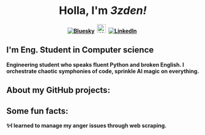<p>
  <h1 align="center"><b>Holla, I'm <em>3zden!</em></h1> 
</p> 
     
<p align="center">  
<a href="[https://twitter.com/jenlooper](https://bsky.app/profile/jenlooper.com)"><img src="https://img.shields.io/badge/Bluesky-0285FF?logo=bluesky&logoColor=fff" alt="Bluesky" /></a>&nbsp;
<a href="https://huggingface.com/3zden/"><img src="https://huggingface.co/front/assets/huggingface_logo-noborder.svg" alt="HuggingFace" width="23px" /></a>&nbsp;
<a href="https://www.linkedin.com/in/3zden/"><img src="https://img.shields.io/badge/LinkedIn-0077B5?logo=linkedin&logoColor=white" alt="LinkedIn" /></a>&nbsp;
<br/>
    
</p>

## I'm Eng. Student in Computer science
Engineering student who speaks fluent Python and broken English. I orchestrate chaotic symphonies of code, sprinkle AI magic on everything.
## About my GitHub projects:

## Some fun facts:

✨I learned to manage my anger issues through web scraping.


